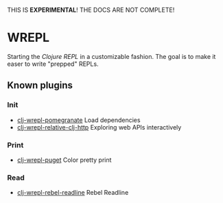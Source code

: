 THIS IS **EXPERIMENTAL**!  THE DOCS ARE NOT COMPLETE!

# WREPL

Starting the *Clojure REPL* in a customizable fashion.  The goal is to make it
easer to write "prepped" REPLs.


## Known plugins

### Init

- [clj-wrepl-pomegranate](https://github.com/christoph-frick/clj-wrepl-pomegranate) Load dependencies
- [clj-wrepl-relative-clj-http](https://github.com/christoph-frick/clj-wrepl-relative-clj-http) Exploring web APIs interactively

### Print

- [clj-wrepl-puget](https://github.com/christoph-frick/clj-wrepl-puget) Color pretty print

### Read

- [clj-wrepl-rebel-readline](https://github.com/christoph-frick/clj-wrepl-rebel-readline) Rebel Readline
